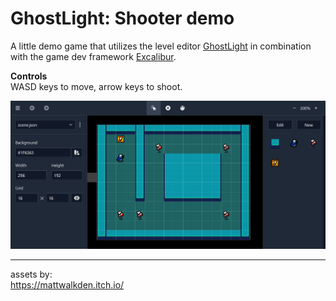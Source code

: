 # GhostLight: Shooter demo

A little demo game that utilizes the level editor
[GhostLight](https://github.com/simon-jaeger/GhostLight)
in combination with the game dev framework [Excalibur](https://excaliburjs.com/).

**Controls** <br>
WASD keys to move, arrow keys to shoot.

![demo](readme.png)

---

assets by: <br>
https://mattwalkden.itch.io/ <br>
